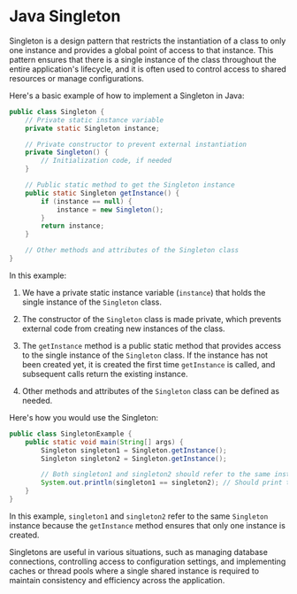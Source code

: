 # Java Singleton

Singleton is a design pattern that restricts the instantiation of a class to only one instance and provides a global point of access to that instance. This pattern ensures that there is a single instance of the class throughout the entire application's lifecycle, and it is often used to control access to shared resources or manage configurations.

Here's a basic example of how to implement a Singleton in Java:

```java
public class Singleton {
    // Private static instance variable
    private static Singleton instance;

    // Private constructor to prevent external instantiation
    private Singleton() {
        // Initialization code, if needed
    }

    // Public static method to get the Singleton instance
    public static Singleton getInstance() {
        if (instance == null) {
            instance = new Singleton();
        }
        return instance;
    }

    // Other methods and attributes of the Singleton class
}
```

In this example:

1. We have a private static instance variable (`instance`) that holds the single instance of the `Singleton` class.

2. The constructor of the `Singleton` class is made private, which prevents external code from creating new instances of the class.

3. The `getInstance` method is a public static method that provides access to the single instance of the `Singleton` class. If the instance has not been created yet, it is created the first time `getInstance` is called, and subsequent calls return the existing instance.

4. Other methods and attributes of the `Singleton` class can be defined as needed.

Here's how you would use the Singleton:

```java
public class SingletonExample {
    public static void main(String[] args) {
        Singleton singleton1 = Singleton.getInstance();
        Singleton singleton2 = Singleton.getInstance();

        // Both singleton1 and singleton2 should refer to the same instance
        System.out.println(singleton1 == singleton2); // Should print true
    }
}
```

In this example, `singleton1` and `singleton2` refer to the same `Singleton` instance because the `getInstance` method ensures that only one instance is created.

Singletons are useful in various situations, such as managing database connections, controlling access to configuration settings, and implementing caches or thread pools where a single shared instance is required to maintain consistency and efficiency across the application.